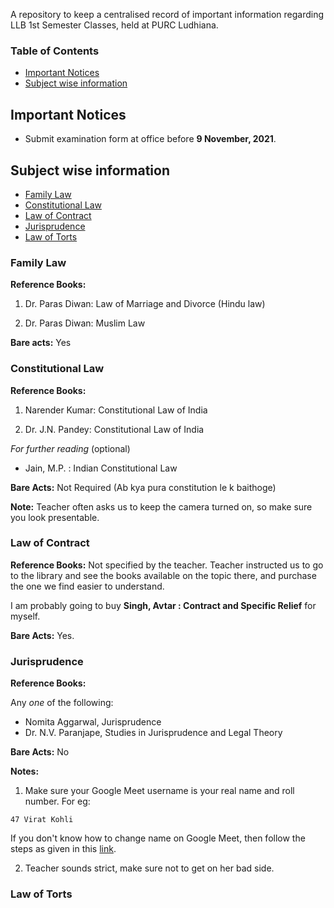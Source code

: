 A repository to keep a centralised record of important information regarding LLB 1st Semester Classes, held at PURC Ludhiana.

### Table of Contents
- [Important Notices](#important-notices)
- [Subject wise information](#subject-wise-information)

## Important Notices
- Submit examination form at office before **9 November, 2021**. 

## Subject wise information
- [Family Law](#family-law)
- [Constitutional Law](#contitutional-law)
- [Law of Contract](#law-of-contract)
- [Jurisprudence](#jurisprudence)
- [Law of Torts](#law-of-torts)



### Family Law
**Reference Books:** 
1) Dr. Paras Diwan:  Law of Marriage and Divorce (Hindu law)

2) Dr. Paras Diwan: Muslim Law

**Bare acts:** Yes


### Constitutional Law
**Reference Books:**
1) Narender Kumar: Constitutional Law of India

2) Dr. J.N. Pandey: Constitutional Law of India

*For further reading* (optional)
- Jain, M.P.  : Indian Constitutional Law


**Bare Acts:** Not Required (Ab kya pura constitution le k baithoge)


**Note:** Teacher often asks us to keep the camera turned on, so make sure you look presentable.

### Law of Contract

**Reference Books:**  Not specified by the teacher. Teacher instructed us to go to the library and see the books available on the topic there, and purchase the one we find easier to understand.

I am probably going to buy **Singh, Avtar : Contract and Specific Relief** for myself.


**Bare Acts:** Yes. 



### Jurisprudence

**Reference Books:** 

Any *one* of the following:
- Nomita Aggarwal, Jurisprudence
- Dr. N.V. Paranjape, Studies in Jurisprudence and Legal Theory

**Bare Acts:** No

**Notes:**
1) Make sure your Google Meet username is your real name and roll number. 
For eg:

```
47 Virat Kohli

```

If you don't know how to change name on Google Meet, then follow the steps as given in this [link](#https://www.lifewire.com/change-your-name-on-google-meet-5112077).

2) Teacher sounds strict, make sure not to get on her bad side.


### Law of Torts
